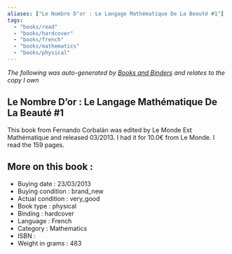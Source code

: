 ```yaml
---
aliases: ["Le Nombre D’or : Le Langage Mathématique De La Beauté #1"] 
tags: 
  - "books/read" 
  - "books/hardcover" 
  - "books/french"
  - "books/mathematics"
  - "books/physical"
---
```


_The following was auto-generated by [Books and Binders](Books%20and%20Binders.md) and relates to the copy I own_
## Le Nombre D’or : Le Langage Mathématique De La Beauté #1
This book from Fernando Corbalán was edited by Le Monde Est Mathématique and released 03/2013. I had it for 10.0€ from Le Monde. I read the 159 pages.

## More on this book :
- Buying date : 23/03/2013
- Buying condition : brand_new
- Actual condition : very_good
- Book type : physical
- Binding : hardcover
- Language : French
- Category : Mathematics
- ISBN : 
- Weight in grams : 483
